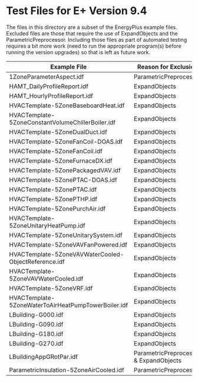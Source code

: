 # Test Files for E+ Version 9.4 #

The files in this directory are a subset of the EnergyPlus example files. Excluded files are those that require the use of ExpandObjects and the ParametricPreprocessor. Including those files as part of automated testing requires a bit more work (need to run the appropriate program(s) before running the version upgrades) so that is left as future work. 

| Example File                                         | Reason for Exclusion                   |
| ---------------------------------------------------- | -------------------------------------- |
| 1ZoneParameterAspect.idf                             | ParametricPreprocessor                 |
| HAMT_DailyProfileReport.idf                          | ExpandObjects                          |
| HAMT_HourlyProfileReport.idf                         | ExpandObjects                          |
| HVACTemplate-5ZoneBaseboardHeat.idf                  | ExpandObjects                          |
| HVACTemplate-5ZoneConstantVolumeChillerBoiler.idf    | ExpandObjects                          |
| HVACTemplate-5ZoneDualDuct.idf                       | ExpandObjects                          |
| HVACTemplate-5ZoneFanCoil-DOAS.idf                   | ExpandObjects                          |
| HVACTemplate-5ZoneFanCoil.idf                        | ExpandObjects                          |
| HVACTemplate-5ZoneFurnaceDX.idf                      | ExpandObjects                          |
| HVACTemplate-5ZonePackagedVAV.idf                    | ExpandObjects                          |
| HVACTemplate-5ZonePTAC-DOAS.idf                      | ExpandObjects                          |
| HVACTemplate-5ZonePTAC.idf                           | ExpandObjects                          |
| HVACTemplate-5ZonePTHP.idf                           | ExpandObjects                          |
| HVACTemplate-5ZonePurchAir.idf                       | ExpandObjects                          |
| HVACTemplate-5ZoneUnitaryHeatPump.idf                | ExpandObjects                          |
| HVACTemplate-5ZoneUnitarySystem.idf                  | ExpandObjects                          |
| HVACTemplate-5ZoneVAVFanPowered.idf                  | ExpandObjects                          |
| HVACTemplate-5ZoneVAVWaterCooled-ObjectReference.idf | ExpandObjects                          |
| HVACTemplate-5ZoneVAVWaterCooled.idf                 | ExpandObjects                          |
| HVACTemplate-5ZoneVRF.idf                            | ExpandObjects                          |
| HVACTemplate-5ZoneWaterToAirHeatPumpTowerBoiler.idf  | ExpandObjects                          |
| LBuilding-G000.idf                                   | ExpandObjects                          |
| LBuilding-G090.idf                                   | ExpandObjects                          |
| LBuilding-G180.idf                                   | ExpandObjects                          |
| LBuilding-G270.idf                                   | ExpandObjects                          |
| LBuildingAppGRotPar.idf                              | ParametricPreprocessor & ExpandObjects |
| ParametricInsulation-5ZoneAirCooled.idf              | ParametricPreprocessor                 |
